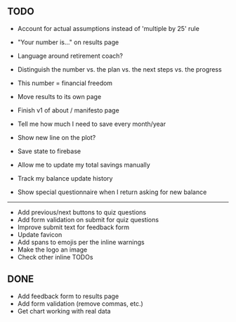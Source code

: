 ## TODO

- Account for actual assumptions instead of 'multiple by 25' rule

- "Your number is..." on results page
- Language around retirement coach?
- Distinguish the number vs. the plan vs. the next steps vs. the progress
- This number = financial freedom

- Move results to its own page
- Finish v1 of about / manifesto page
- Tell me how much I need to save every month/year
- Show new line on the plot?

- Save state to firebase
- Allow me to update my total savings manually
- Track my balance update history
- Show special questionnaire when I return asking for new balance

---

- Add previous/next buttons to quiz questions
- Add form validation on submit for quiz questions
- Improve submit text for feedback form
- Update favicon
- Add spans to emojis per the inline warnings
- Make the logo an image
- Check other inline TODOs

## DONE

- Add feedback form to results page
- Add form validation (remove commas, etc.)
- Get chart working with real data
